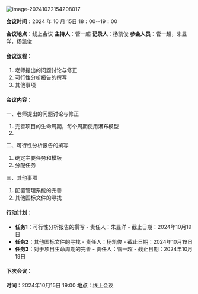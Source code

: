 ![image-20241022154208017](C:\Users\DELL\AppData\Roaming\Typora\typora-user-images\image-20241022154208017.png)

**会议时间**：2024 年 10 月 15日 18：00--19：00

**会议地点**：线上会议
**主持人**：管一超
**记录人**：杨凯俊
**参会人员**：管一超，朱昱洋，杨凯俊

#### 会议议程：

1. 老师提出的问题讨论与修正
2. 可行性分析报告的撰写
3. 其他事项

#### **会议内容**：

一、老师提出的问题讨论与修正

1. 完善项目的生命周期，每个周期使用瀑布模型
2. 

二、可行性分析报告的撰写

1. 确定主要任务和模板
2. 分配任务

三、其他事项

1. 配置管理系统的完善
2. 其他国标文件的寻找

#### 行动计划：

- **任务1**：可行性分析报告的撰写 - 责任人：朱昱洋 - 截止日期：2024年10月19日
- **任务2**：其他国标文件的寻找 - 责任人：杨凯俊 - 截止日期：2024年10月19日
- **任务3**：对于项目生命周期的完善 - 责任人：管一超 - 截止日期：2024年10月19日

#### 下次会议：

**时间**：2024年10月15日 19:00
**地点**：线上会议
